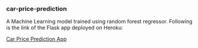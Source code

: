 <html>
  <div>
    <h3>car-price-prediction</h3>
  </div>
  <div>
    <p>A Machine Learning model trained using random forest regressor. Following is the link of the Flask app deployed on Heroku:</p>
    <a href="https://carprediction-price.herokuapp.com/" title="click here">Car Price Prediction App</a>
  </div>
</html> 
 
